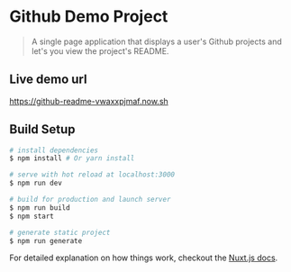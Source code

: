 # Github Demo Project

> A single page application that displays a user's Github projects and let's you view the project's README.

## Live demo url

<https://github-readme-vwaxxpjmaf.now.sh>

## Build Setup

```bash
# install dependencies
$ npm install # Or yarn install

# serve with hot reload at localhost:3000
$ npm run dev

# build for production and launch server
$ npm run build
$ npm start

# generate static project
$ npm run generate
```

For detailed explanation on how things work, checkout the [Nuxt.js docs](https://github.com/nuxt/nuxt.js).
